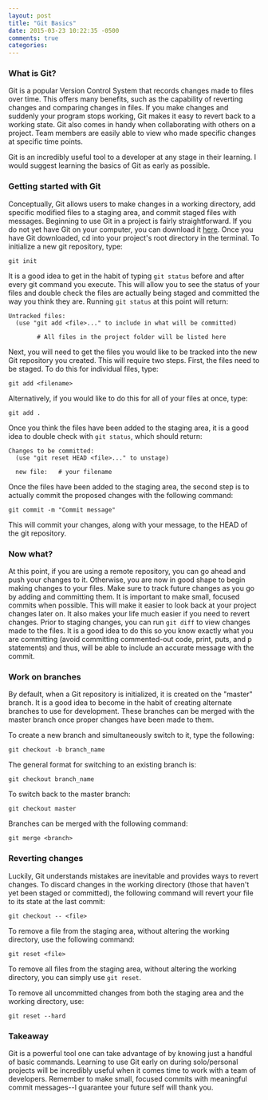 ```yaml
---
layout: post
title: "Git Basics"
date: 2015-03-23 10:22:35 -0500
comments: true
categories:
---
```


### What is Git?

Git is a popular Version Control System that records changes made to files over time. This offers many benefits, such as the capability of reverting changes and comparing changes in files. <!--more-->
If you make changes and suddenly your program stops working, Git makes it easy to revert back to a working state. Git also comes in handy when collaborating with others on a project. Team members are easily able to view who made specific changes at specific time points.

Git is an incredibly useful tool to a developer at any stage in their learning. I would suggest learning the basics of Git as early as possible.

### Getting started with Git

Conceptually, Git allows users to make changes in a working directory, add specific modified files to a staging area, and commit staged files with messages. Beginning to use Git in a project is fairly straightforward. If you do not yet have Git on your computer, you can download it [here](http://git-scm.com/downloads). Once you have Git downloaded, cd into your project's root directory in the terminal. To initialize a new git repository, type:

```
git init
```
It is a good idea to get in the habit of typing `git status` before and after every git command you execute. This will allow you to see the status of your files and double check the files are actually being staged and committed the way you think they are. Running `git status` at this point will return:

```
Untracked files:
  (use "git add <file>..." to include in what will be committed)

        # All files in the project folder will be listed here
```

Next, you will need to get the files you would like to be tracked into the new Git repository you created. This will require two steps. First, the files need to be staged. To do this for individual files, type:

```
git add <filename>
```
Alternatively, if you would like to do this for all of your files at once, type:

```
git add .
```
Once you think the files have been added to the staging area, it is a good idea to double check with `git status`, which should return:

```
Changes to be committed:
  (use "git reset HEAD <file>..." to unstage)

  new file:   # your filename
```

Once the files have been added to the staging area, the second step is to actually commit the proposed changes with the following command:

```
git commit -m "Commit message"
```
This will commit your changes, along with your message, to the HEAD of the git repository.

### Now what?

At this point, if you are using a remote repository, you can go ahead and push your changes to it. Otherwise, you are now in good shape to begin making changes to your files. Make sure to track future changes as you go by adding and committing them. It is important to make small, focused commits when possible. This will make it easier to look back at your project changes later on. It also makes your life much easier if you need to revert changes. Prior to staging changes, you can run `git diff` to view changes made to the files. It is a good idea to do this so you know exactly what you are committing (avoid committing commented-out code, print, puts, and p statements) and thus, will be able to include an accurate message with the commit.

### Work on branches

By default, when a Git repository is initialized, it is created on the "master" branch. It is a good idea to become in the habit of creating alternate branches to use for development. These branches can be merged with the master branch once proper changes have been made to them.

To create a new branch and simultaneously switch to it, type the following:

```
git checkout -b branch_name
```

The general format for switching to an existing branch is:
```
git checkout branch_name
```

To switch back to the master branch:

```
git checkout master
```

Branches can be merged with the following command:

```
git merge <branch>
```

### Reverting changes

Luckily, Git understands mistakes are inevitable and provides ways to revert changes. To discard changes in the working directory (those that haven't yet been staged or committed), the following command will revert your file to its state at the last commit:

```
git checkout -- <file>
```
To remove a file from the staging area, without altering the working directory, use the following command:

```
git reset <file>
```
To remove all files from the staging area, without altering the working directory, you can simply use `git reset`.

To remove all uncommitted changes from both the staging area and the working directory, use:

```
git reset --hard
```
### Takeaway
Git is a powerful tool one can take advantage of by knowing just a handful of basic commands. Learning to use Git early on during solo/personal projects will be incredibly useful when it comes time to work with a team of developers. Remember to make small, focused commits with meaningful commit messages--I guarantee your future self will thank you.